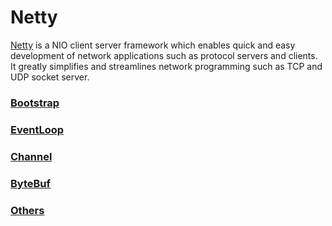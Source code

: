 # Netty

[Netty](https://netty.io) is a NIO client server framework which enables quick and easy development of network applications such as protocol servers and clients. It greatly simplifies and streamlines network programming such as TCP and UDP socket server.


### [Bootstrap](/docs/CS/Java/Netty/Bootstrap.md )  




### [EventLoop](/docs/CS/Java/Netty/EventLoop.md )  




### [Channel](/docs/CS/Java/Netty/Channel.md )  




### [ByteBuf](/docs/CS/Java/Netty/ByteBuf.md )  




### [Others](/docs/CS/Java/Netty/Others.md )  